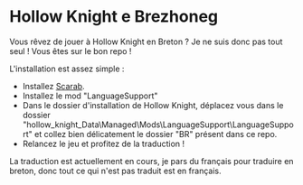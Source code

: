 # Hollow Knight e Brezhoneg

Vous rêvez de jouer à Hollow Knight en Breton ? Je ne suis donc pas tout seul ! Vous êtes sur le bon repo !

L'installation est assez simple :
- Installez [Scarab](https://github.com/fifty-six/Scarab).
- Installez le mod "LanguageSupport"
- Dans le dossier d'installation de Hollow Knight, déplacez vous dans le dossier "hollow_knight_Data\Managed\Mods\LanguageSupport\LanguageSupport" et collez bien délicatement le dossier "BR" présent dans ce repo.
- Relancez le jeu et profitez de la traduction !

La traduction est actuellement en cours, je pars du français pour traduire en breton, donc tout ce qui n'est pas traduit est en français.